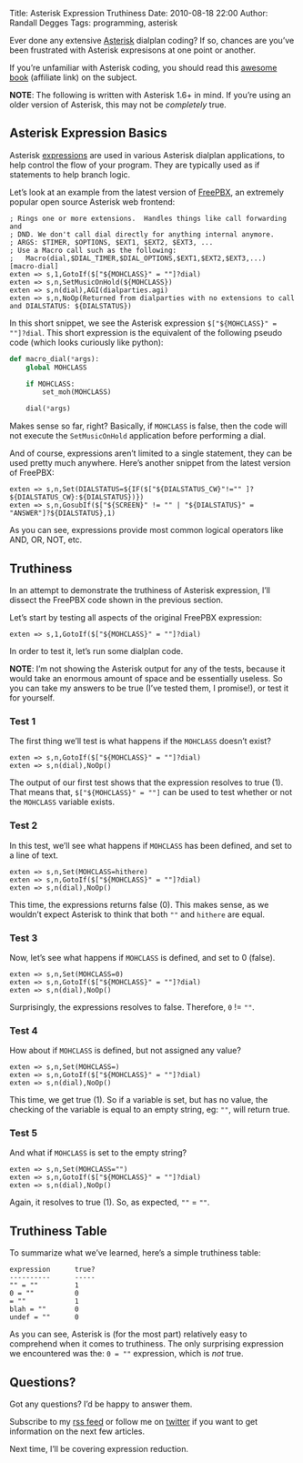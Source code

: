 Title: Asterisk Expression Truthiness
Date: 2010-08-18 22:00
Author: Randall Degges
Tags: programming, asterisk


Ever done any extensive [Asterisk][] dialplan coding? If so, chances are you’ve
been frustrated with Asterisk expresisons at one point or another.

If you’re unfamiliar with Asterisk coding, you should read this [awesome book][]
(affiliate link) on the subject.

**NOTE**: The following is written with Asterisk 1.6+ in mind. If you’re using
an older version of Asterisk, this may not be *completely* true.


## Asterisk Expression Basics

Asterisk [expressions][] are used in various Asterisk dialplan applications, to
help control the flow of your program. They are typically used as if statements
to help branch logic.

Let’s look at an example from the latest version of [FreePBX][], an extremely
popular open source Asterisk web frontend:

```
; Rings one or more extensions.  Handles things like call forwarding and
; DND. We don't call dial directly for anything internal anymore.
; ARGS: $TIMER, $OPTIONS, $EXT1, $EXT2, $EXT3, ...
; Use a Macro call such as the following:
;   Macro(dial,$DIAL_TIMER,$DIAL_OPTIONS,$EXT1,$EXT2,$EXT3,...)
[macro-dial]
exten => s,1,GotoIf($["${MOHCLASS}" = ""]?dial)
exten => s,n,SetMusicOnHold(${MOHCLASS})
exten => s,n(dial),AGI(dialparties.agi)
exten => s,n,NoOp(Returned from dialparties with no extensions to call and DIALSTATUS: ${DIALSTATUS})
```

In this short snippet, we see the Asterisk expression
`$["${MOHCLASS}" = ""]?dial`. This short expression is the equivalent of the
following pseudo code (which looks curiously like python):

``` python
def macro_dial(*args):
    global MOHCLASS

    if MOHCLASS:
        set_moh(MOHCLASS)

    dial(*args)
```

Makes sense so far, right? Basically, if `MOHCLASS` is false, then the code will
not execute the `SetMusicOnHold` application before performing a dial.

And of course, expressions aren’t limited to a single statement, they can be
used pretty much anywhere. Here’s another snippet from the latest version of
FreePBX:

```
exten => s,n,Set(DIALSTATUS=${IF($["${DIALSTATUS_CW}"!="" ]?${DIALSTATUS_CW}:${DIALSTATUS})})
exten => s,n,GosubIf($["${SCREEN}" != "" | "${DIALSTATUS}" = "ANSWER"]?${DIALSTATUS},1)
```

As you can see, expressions provide most common logical operators like AND, OR,
NOT, etc.


## Truthiness

In an attempt to demonstrate the truthiness of Asterisk expression, I’ll dissect
the FreePBX code shown in the previous section.

Let’s start by testing all aspects of the original FreePBX expression:

```
exten => s,1,GotoIf($["${MOHCLASS}" = ""]?dial)
```

In order to test it, let’s run some dialplan code.

**NOTE**: I’m not showing the Asterisk output for any of the tests, because it
would take an enormous amount of space and be essentially useless. So you can
take my answers to be true (I’ve tested them, I promise!), or test it for
yourself.


### Test 1

The first thing we’ll test is what happens if the `MOHCLASS` doesn’t exist?

```
exten => s,n,GotoIf($["${MOHCLASS}" = ""]?dial)
exten => s,n(dial),NoOp()
```

The output of our first test shows that the expression resolves to true (1).
That means that, `$["${MOHCLASS}" = ""]` can be used to test whether or not the
`MOHCLASS` variable exists.


### Test 2

In this test, we’ll see what happens if `MOHCLASS` has been defined, and set to
a line of text.

```
exten => s,n,Set(MOHCLASS=hithere)
exten => s,n,GotoIf($["${MOHCLASS}" = ""]?dial)
exten => s,n(dial),NoOp()
```

This time, the expressions returns false (0). This makes sense, as we wouldn’t
expect Asterisk to think that both `""` and `hithere` are equal.


### Test 3

Now, let’s see what happens if `MOHCLASS` is defined, and set to 0 (false).

```
exten => s,n,Set(MOHCLASS=0)
exten => s,n,GotoIf($["${MOHCLASS}" = ""]?dial)
exten => s,n(dial),NoOp()
```

Surprisingly, the expressions resolves to false. Therefore, `0` != `""`.


### Test 4

How about if `MOHCLASS` is defined, but not assigned any value?

```
exten => s,n,Set(MOHCLASS=)
exten => s,n,GotoIf($["${MOHCLASS}" = ""]?dial)
exten => s,n(dial),NoOp()
```

This time, we get true (1). So if a variable is set, but has no value, the
checking of the variable is equal to an empty string, eg: `""`, will return
true.


### Test 5

And what if `MOHCLASS` is set to the empty string?

```
exten => s,n,Set(MOHCLASS="")
exten => s,n,GotoIf($["${MOHCLASS}" = ""]?dial)
exten => s,n(dial),NoOp()
```

Again, it resolves to true (1). So, as expected, `""` = `""`.


## Truthiness Table

To summarize what we’ve learned, here’s a simple truthiness table:

    expression      true?
    ----------      -----
    "" = ""         1
    0 = ""          0
    = ""            1
    blah = ""       0
    undef = ""      0

As you can see, Asterisk is (for the most part) relatively easy to comprehend
when it comes to truthiness. The only surprising expression we encountered was
the: `0 = ""` expression, which is *not* true.


## Questions?

Got any questions? I’d be happy to answer them.

Subscribe to my [rss feed][] or follow me on [twitter][] if you want to get
information on the next few articles.

Next time, I’ll be covering expression reduction.


  [Asterisk]: http://www.asterisk.org/
  [awesome book]: http://www.amazon.com/gp/product/0596510489?ie=UTF8&tag=projectb14ck-20&linkCode=as2&camp=1789&creative=390957&creativeASIN=0596510489
  [expressions]: http://www.voip-info.org/wiki/view/Asterisk+Expressions
  [FreePBX]: http://www.freepbx.org/
  [rss feed]: http://feeds.feedburner.com/projectb14ck
  [twitter]: http://twitter.com/comradeb14ck
